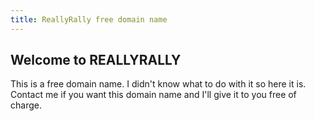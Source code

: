 ```yaml
---
title: ReallyRally free domain name
---
```



## Welcome to REALLYRALLY

This is a free domain name. I didn't know what to do with it so here it is. Contact me if you want this domain name and 
I'll give it to you free of charge.
